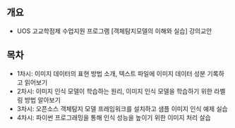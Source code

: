 ## 개요
- UOS 고교학점제 수업지원 프로그램 [객체탐지모델의 이해와 실습] 강의교안

## 목차
- 1차시: 이미지 데이터의 표현 방법 소개, 텍스트 파일에 이미지 데이터 성분 기록하고 읽어보기
- 2차시: 이미지 인식 모델이 학습하는 원리, 이미지 인식 모델을 학습하기 위한 라벨링 방법 알아보기
- 3차시: 오픈소스 객체탐지 모델 프레임워크를 설치하고 샘플 이미지 인식 예제 실습
- 4차시: 파이썬 프로그래밍을 통해 인식 성능을 높이기 위한 이미지 처리 살습
